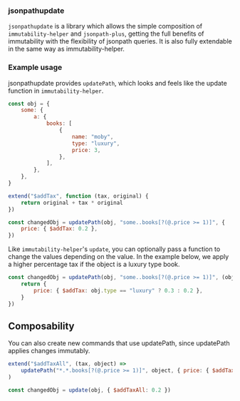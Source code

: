 ### jsonpathupdate

`jsonpathupdate` is a library which allows the simple composition of `immutability-helper` and `jsonpath-plus`, getting the full benefits of immutability with the flexibility of jsonpath queries. It is also fully extendable in the same way as immutability-helper.

### Example usage

jsonpathupdate provides `updatePath`, which looks and feels like the update function in `immutability-helper`.

```js
const obj = {
	some: {
		a: {
			books: [
				{
					name: "moby",
                    type: "luxury",
					price: 3,
				},
			],
		},
	},
}

extend("$addTax", function (tax, original) {
	return original + tax * original
})

const changedObj = updatePath(obj, "some..books[?(@.price >= 1)]", {
	price: { $addTax: 0.2 },
})
```

Like `immutability-helper`'s `update`, you can optionally pass a function to change the values depending on the value. In the example below, we apply a higher percentage tax if the object is a luxury type book.

```js
const changedObj = updatePath(obj, "some..books[?(@.price >= 1)]", (obj) => {
    return {
        price: { $addTax: obj.type == "luxury" ? 0.3 : 0.2 },
    }
})
```

## Composability

You can also create new commands that use updatePath, since updatePath applies changes immutably.

```js
extend("$addTaxAll", (tax, object) =>
	updatePath("*.*.books[?(@.price >= 1)]", object, { price: { $addTax: tax } })
)

const changedObj = update(obj, { $addTaxAll: 0.2 })
```
